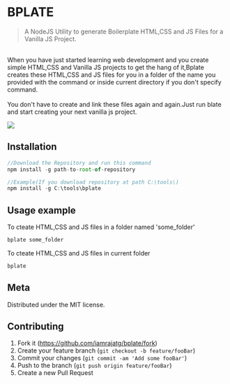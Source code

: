 # BPLATE
> A NodeJS Utility to generate Boilerplate HTML,CSS and JS Files for a Vanilla JS Project.

<br>
When you have just started learning web development and you create simple HTML,CSS and Vanilla JS projects to get the hang of it,Bplate creates these HTML,CSS and JS files for you in a folder of the name you provided with the command or inside current directory if you don't specify command.
<br>
<br>
You don't have to create and link these files again and again.Just run blate and start creating your next vanilla js project.

![](header.png)

## Installation



```js
//Download the Repository and run this command 
npm install -g path-to-root-of-repository

//Example(If you download repository at path C:\tools\)
npm install -g C:\tools\bplate
```

## Usage example



To cteate HTML,CSS and JS files in a folder named 'some_folder'
```sh
bplate some_folder
```
To cteate HTML,CSS and JS files in current folder
```sh
bplate
```


## Meta



Distributed under the MIT license.

## Contributing

1. Fork it (<https://github.com/iamrajatg/bplate/fork>)
2. Create your feature branch (`git checkout -b feature/fooBar`)
3. Commit your changes (`git commit -am 'Add some fooBar'`)
4. Push to the branch (`git push origin feature/fooBar`)
5. Create a new Pull Request
